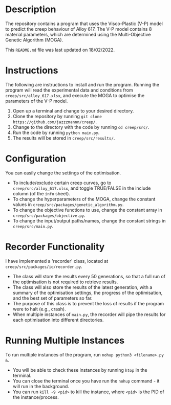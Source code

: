 # Description

The repository contains a program that uses the Visco-Plastic (V-P) model to predict the creep behaviour of Alloy 617. The V-P model contains 8 material parameters, which are determined using the Multi-Objective Genetic Algorithm (MOGA).

This `README.md` file was last updated on 18/02/2022.

# Instructions

The following are instructions to install and run the program. Running the program will read the experimental data and conditions from `creep/src/alloy_617.xlsx`, and execute the MOGA to optimise the parameters of the V-P model.

1) Open up a terminal and change to your desired directory.
2) Clone the repository by running `git clone https://github.com/jazzzmannn/creep/`.
3) Change to the directory with the code by running `cd creep/src/`.
4) Run the code by running `python main.py`.
5) The results will be stored in `creep/src/results/`.

# Configuration

You can easily change the settings of the optimisation.

* To include/exclude certain creep curves, go to `creep/src/alloy_617.xlsx`, and toggle TRUE/FALSE in the include column (of the `info` sheet).
* To change the hyperparameters of the MOGA, change the constant values in `creep/src/packages/genetic_algorithm.py`.
* To change the objective functions to use, change the constant array in `creep/src/packages/objective.py`.
* To change the input/output paths/names, change the constant strings in `creep/src/main.py`.

# Recorder Functionality

I have implemented a 'recorder' class, located at `creep/src/packages/io/recorder.py`.

* The class will store the results every 50 generations, so that a full run of the optimisation is not required to retrieve results.
* The class will also store the results of the latest generation, with a summary of the optimisation settings, the progress of the optimisation, and the best set of parameters so far.
* The purpose of this class is to prevent the loss of results if the program were to halt (e.g., crash).
* When multiple instances of `main.py`, the recorder will pipe the results for each optimisation into different directories.

# Running Multiple Instances

To run multiple instances of the program, run `nohup python3 <filename>.py &`.

* You will be able to check these instances by running `htop` in the terminal.
* You can close the terminal once you have run the `nohup` command - it will run in the background.
* You can run `kill -9 <pid>` to kill the instance, where `<pid>` is the PID of the instance/process.
